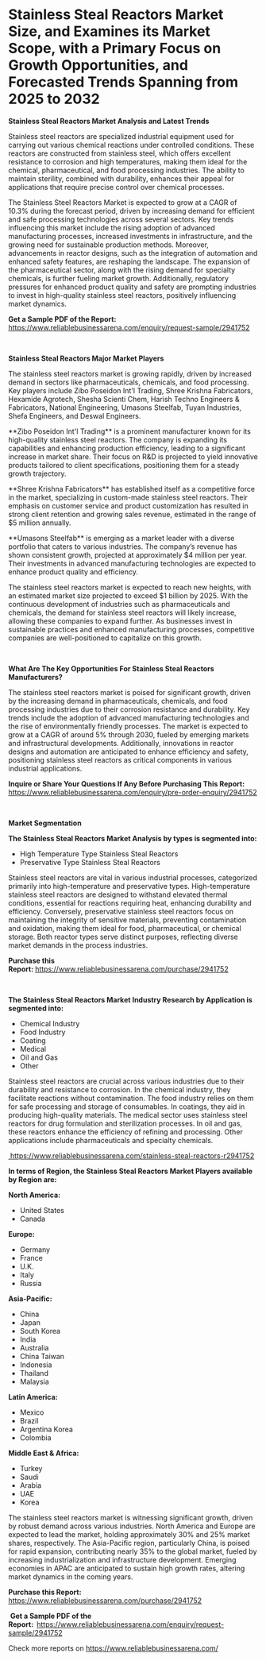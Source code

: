 <p><h1>Stainless Steal Reactors Market Size, and Examines its Market Scope, with a Primary Focus on Growth Opportunities, and Forecasted Trends Spanning from 2025 to 2032</h1></p><p><strong>Stainless Steal Reactors Market Analysis and Latest Trends</strong></p>
<p><p>Stainless steel reactors are specialized industrial equipment used for carrying out various chemical reactions under controlled conditions. These reactors are constructed from stainless steel, which offers excellent resistance to corrosion and high temperatures, making them ideal for the chemical, pharmaceutical, and food processing industries. The ability to maintain sterility, combined with durability, enhances their appeal for applications that require precise control over chemical processes.</p><p>The Stainless Steel Reactors Market is expected to grow at a CAGR of 10.3% during the forecast period, driven by increasing demand for efficient and safe processing technologies across several sectors. Key trends influencing this market include the rising adoption of advanced manufacturing processes, increased investments in infrastructure, and the growing need for sustainable production methods. Moreover, advancements in reactor designs, such as the integration of automation and enhanced safety features, are reshaping the landscape. The expansion of the pharmaceutical sector, along with the rising demand for specialty chemicals, is further fueling market growth. Additionally, regulatory pressures for enhanced product quality and safety are prompting industries to invest in high-quality stainless steel reactors, positively influencing market dynamics.</p></p>
<p><strong>Get a Sample PDF of the Report:&nbsp;</strong> <a href="https://www.reliablebusinessarena.com/enquiry/request-sample/2941752?utm_campaign=2175&utm_medium=2&utm_source=Github&utm_content=ia&utm_term=15032025&utm_id=stainless-steal-reactors">https://www.reliablebusinessarena.com/enquiry/request-sample/2941752</a></p>
<p>&nbsp;</p>
<p><strong>Stainless Steal Reactors Major Market Players</strong></p>
<p><p>The stainless steel reactors market is growing rapidly, driven by increased demand in sectors like pharmaceuticals, chemicals, and food processing. Key players include Zibo Poseidon Int'l Trading, Shree Krishna Fabricators, Hexamide Agrotech, Shesha Scienti Chem, Harish Techno Engineers & Fabricators, National Engineering, Umasons Steelfab, Tuyan Industries, Shefa Engineers, and Deswal Engineers.</p><p>**Zibo Poseidon Int'l Trading** is a prominent manufacturer known for its high-quality stainless steel reactors. The company is expanding its capabilities and enhancing production efficiency, leading to a significant increase in market share. Their focus on R&D is projected to yield innovative products tailored to client specifications, positioning them for a steady growth trajectory.</p><p>**Shree Krishna Fabricators** has established itself as a competitive force in the market, specializing in custom-made stainless steel reactors. Their emphasis on customer service and product customization has resulted in strong client retention and growing sales revenue, estimated in the range of $5 million annually.</p><p>**Umasons Steelfab** is emerging as a market leader with a diverse portfolio that caters to various industries. The company’s revenue has shown consistent growth, projected at approximately $4 million per year. Their investments in advanced manufacturing technologies are expected to enhance product quality and efficiency.</p><p>The stainless steel reactors market is expected to reach new heights, with an estimated market size projected to exceed $1 billion by 2025. With the continuous development of industries such as pharmaceuticals and chemicals, the demand for stainless steel reactors will likely increase, allowing these companies to expand further. As businesses invest in sustainable practices and enhanced manufacturing processes, competitive companies are well-positioned to capitalize on this growth.</p></p>
<p>&nbsp;</p>
<p><strong>What Are The Key Opportunities For Stainless Steal Reactors Manufacturers?</strong></p>
<p><p>The stainless steel reactors market is poised for significant growth, driven by the increasing demand in pharmaceuticals, chemicals, and food processing industries due to their corrosion resistance and durability. Key trends include the adoption of advanced manufacturing technologies and the rise of environmentally friendly processes. The market is expected to grow at a CAGR of around 5% through 2030, fueled by emerging markets and infrastructural developments. Additionally, innovations in reactor designs and automation are anticipated to enhance efficiency and safety, positioning stainless steel reactors as critical components in various industrial applications.</p></p>
<p><strong>Inquire or Share Your Questions If Any Before Purchasing This Report:</strong> <a href="https://www.reliablebusinessarena.com/enquiry/pre-order-enquiry/2941752?utm_campaign=2175&utm_medium=2&utm_source=Github&utm_content=ia&utm_term=15032025&utm_id=stainless-steal-reactors">https://www.reliablebusinessarena.com/enquiry/pre-order-enquiry/2941752</a></p>
<p>&nbsp;</p>
<p><strong>Market Segmentation</strong></p>
<p><strong>The Stainless Steal Reactors Market Analysis by types is segmented into:</strong></p>
<p><ul><li>High Temperature Type Stainless Steal Reactors</li><li>Preservative Type Stainless Steal Reactors</li></ul></p>
<p><p>Stainless steel reactors are vital in various industrial processes, categorized primarily into high-temperature and preservative types. High-temperature stainless steel reactors are designed to withstand elevated thermal conditions, essential for reactions requiring heat, enhancing durability and efficiency. Conversely, preservative stainless steel reactors focus on maintaining the integrity of sensitive materials, preventing contamination and oxidation, making them ideal for food, pharmaceutical, or chemical storage. Both reactor types serve distinct purposes, reflecting diverse market demands in the process industries.</p></p>
<p><strong>Purchase this Report:&nbsp;</strong><a href="https://www.reliablebusinessarena.com/purchase/2941752?utm_campaign=2175&utm_medium=2&utm_source=Github&utm_content=ia&utm_term=15032025&utm_id=stainless-steal-reactors">https://www.reliablebusinessarena.com/purchase/2941752</a></p>
<p>&nbsp;</p>
<p><strong>The Stainless Steal Reactors Market Industry Research by Application is segmented into:</strong></p>
<p><ul><li>Chemical Industry</li><li>Food Industry</li><li>Coating</li><li>Medical</li><li>Oil and Gas</li><li>Other</li></ul></p>
<p><p>Stainless steel reactors are crucial across various industries due to their durability and resistance to corrosion. In the chemical industry, they facilitate reactions without contamination. The food industry relies on them for safe processing and storage of consumables. In coatings, they aid in producing high-quality materials. The medical sector uses stainless steel reactors for drug formulation and sterilization processes. In oil and gas, these reactors enhance the efficiency of refining and processing. Other applications include pharmaceuticals and specialty chemicals.</p></p>
<p><a href="https://www.reliablebusinessarena.com/stainless-steal-reactors-r2941752?utm_campaign=2175&utm_medium=2&utm_source=Github&utm_content=ia&utm_term=15032025&utm_id=stainless-steal-reactors">&nbsp;https://www.reliablebusinessarena.com/stainless-steal-reactors-r2941752</a></p>
<p><strong>In terms of Region, the Stainless Steal Reactors Market Players available by Region are:</strong></p>
<p>
    <p> <strong> North America: </strong>
        <ul>
            <li>United States</li>
            <li>Canada</li>
        </ul>
        </p> 
    <p> <strong> Europe: </strong>
        <ul>
            <li>Germany</li>
            <li>France</li>
            <li>U.K.</li>
            <li>Italy</li>
            <li>Russia</li>
        </ul>
        </p> 
    <p> <strong> Asia-Pacific: </strong>
        <ul>
            <li>China</li>
            <li>Japan</li>
            <li>South Korea</li>
            <li>India</li>
            <li>Australia</li>
            <li>China Taiwan</li>
            <li>Indonesia</li>
            <li>Thailand</li>
            <li>Malaysia</li>
        </ul>
        </p> 
    <p> <strong> Latin America: </strong>
        <ul>
            <li>Mexico</li>
            <li>Brazil</li>
            <li>Argentina Korea</li>
            <li>Colombia</li>
        </ul>
        </p> 
    <p> <strong> Middle East & Africa: </strong>
        <ul>
            <li>Turkey</li>
            <li>Saudi</li>
            <li>Arabia</li>
            <li>UAE</li>
            <li>Korea</li>
        </ul>
    </p>
    </p>
<p><p>The stainless steel reactors market is witnessing significant growth, driven by robust demand across various industries. North America and Europe are expected to lead the market, holding approximately 30% and 25% market shares, respectively. The Asia-Pacific region, particularly China, is poised for rapid expansion, contributing nearly 35% to the global market, fueled by increasing industrialization and infrastructure development. Emerging economies in APAC are anticipated to sustain high growth rates, altering market dynamics in the coming years.</p></p>
<p><strong>Purchase this Report: </strong><a href="https://www.reliablebusinessarena.com/purchase/2941752?utm_campaign=2175&utm_medium=2&utm_source=Github&utm_content=ia&utm_term=15032025&utm_id=stainless-steal-reactors">https://www.reliablebusinessarena.com/purchase/2941752</a></p>
<p>&nbsp;<strong>Get a Sample PDF of the Report:&nbsp;&nbsp;</strong><a href="https://www.reliablebusinessarena.com/enquiry/request-sample/2941752?utm_campaign=2175&utm_medium=2&utm_source=Github&utm_content=ia&utm_term=15032025&utm_id=stainless-steal-reactors">https://www.reliablebusinessarena.com/enquiry/request-sample/2941752</a></p>
<p><strong></strong></p>
<p>Check more reports on <a href="https://www.reliablebusinessarena.com/?utm_campaign=2175&utm_medium=2&utm_source=Github&utm_content=ia&utm_term=15032025&utm_id=stainless-steal-reactors">https://www.reliablebusinessarena.com/</a></p>